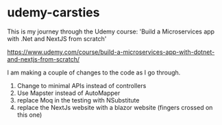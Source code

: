 # udemy-carsties

This is my journey through the Udemy course:
'Build a Microservices app with .Net and NextJS from scratch' 

https://www.udemy.com/course/build-a-microservices-app-with-dotnet-and-nextjs-from-scratch/

I am making a couple of changes to the code as I go through.
1. Change to minimal APIs instead of controllers
2. Use Mapster instead of AutoMapper
3. replace Moq in the testing with NSubstitute
4. replace the NextJs website with a blazor website (fingers crossed on this one)
